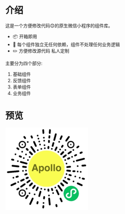 # 介绍

这是一个方便修改代码😊的原生微信小程序的组件库。

+ 📦 开箱即用
+ 🌈 每个组件独立无任何依赖，组件不处理任何业务逻辑
+ ✏️ 方便修改源代码 私人定制

主要分为四个部分:

1. 基础组件
2. 反馈组件
3. 表单组件
4. 业务组件

# 预览

![小程序码](qr_code.jpg)

